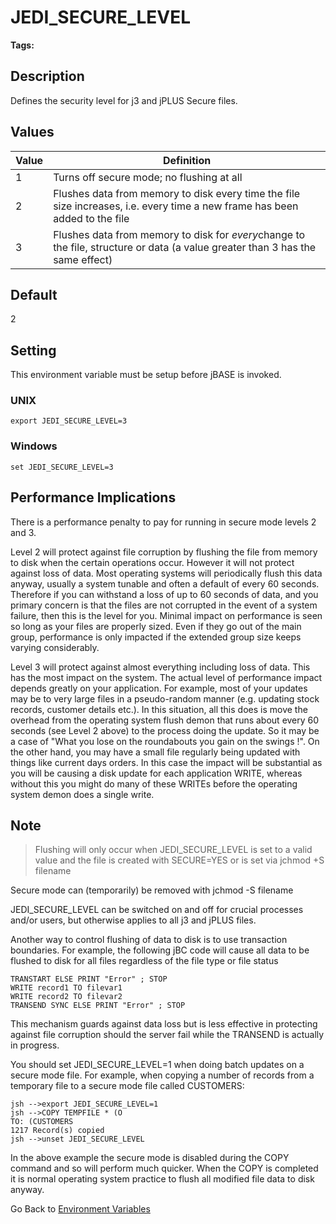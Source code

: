 # JEDI_SECURE_LEVEL

<PageHeader />

**Tags:**
<badge text='environment variablesa' vertical='middle' />

## Description

Defines the security level for j3 and jPLUS Secure files.

## Values

| Value | Definition  |
| --- | --- |
| 1 | Turns off secure mode; no flushing at all |
| 2 | Flushes data from memory to disk every time the file size increases, i.e. every time a new frame has been added to the file |
| 3 | Flushes data from memory to disk for *every*change to the file, structure or data (a value greater than 3 has the same effect) |

## Default

2

## Setting

This environment variable must be setup before jBASE is invoked.

### UNIX

```
export JEDI_SECURE_LEVEL=3
```

### Windows

```
set JEDI_SECURE_LEVEL=3
```

## Performance Implications

There is a performance penalty to pay for running in secure mode levels 2 and 3.

Level 2 will protect against file corruption by flushing the file from memory to disk when the certain operations occur. However it will not protect against loss of data. Most operating systems will periodically flush this data anyway, usually a system tunable and often a default of every 60 seconds. Therefore if you can withstand a loss of up to 60 seconds of data, and you primary concern is that the files are not corrupted in the event of a system failure, then this is the level for you. Minimal impact on performance is seen so long as your files are properly sized. Even if they go out of the main group, performance is only impacted if the extended group size keeps varying considerably.

Level 3 will protect against almost everything including loss of data. This has the most impact on the system. The actual level of performance impact depends greatly on your application. For example, most of your updates may be to very large files in a pseudo-random manner (e.g. updating stock records, customer details etc.). In this situation, all this does is move the overhead from the operating system flush demon that runs about every 60 seconds (see Level 2 above) to the process doing the update. So it may be a case of "What you lose on the roundabouts you gain on the swings !". On the other hand, you may have a small file regularly being updated with things like current days orders. In this case the impact will be substantial as you will be causing a disk update for each application WRITE, whereas without this you might do many of these WRITEs before the operating system demon does a single write.

## Note

> Flushing will only occur when JEDI\_SECURE\_LEVEL is set to a valid value and the file is created with SECURE=YES or is set via jchmod +S filename


Secure mode can (temporarily) be removed with jchmod -S filename

JEDI\_SECURE\_LEVEL can be switched on and off for crucial processes and/or users, but otherwise applies to all j3 and jPLUS files.

Another way to control flushing of data to disk is to use transaction boundaries. For example, the following jBC code will cause all data to be flushed to disk for all files regardless of the file type or file status

```
TRANSTART ELSE PRINT "Error" ; STOP
WRITE record1 TO filevar1
WRITE record2 TO filevar2
TRANSEND SYNC ELSE PRINT "Error" ; STOP
```

This mechanism guards against data loss but is less effective in protecting against file corruption should the server fail while the TRANSEND is actually in progress.

You should set JEDI\_SECURE\_LEVEL=1 when doing batch updates on a secure mode file. For example, when copying a number of records from a temporary file to a secure mode file called CUSTOMERS:

```
jsh -->export JEDI_SECURE_LEVEL=1
jsh -->COPY TEMPFILE * (O
TO: (CUSTOMERS
1217 Record(s) copied
jsh -->unset JEDI_SECURE_LEVEL
```

In the above example the secure mode is disabled during the COPY command and so will perform much quicker. When the COPY is completed it is normal operating system practice to flush all modified file data to disk anyway.

Go Back to [Environment Variables](./../README.md)

  
<PageFooter />
